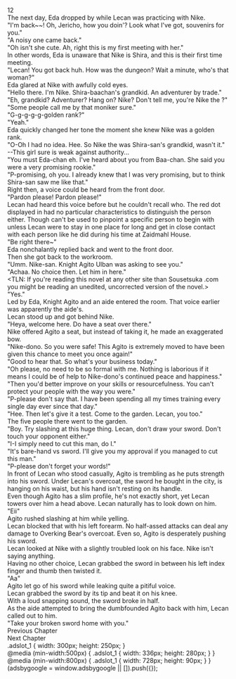 12<br/>
The next day, Eda dropped by while Lecan was practicing <Recovery> with Nike.<br/>
"I'm back~~! Oh, Jericho, how you doin'? Look what I've got, souvenirs for you."<br/>
"A noisy one came back."<br/>
"Oh isn't she cute. Ah, right this is my first meeting with her."<br/>
In other words, Eda is unaware that Nike is Shira, and this is their first time meeting.<br/>
"Lecan! You got back huh. How was the dungeon? Wait a minute, who's that woman?"<br/>
Eda glared at Nike with awfully cold eyes.<br/>
"Hello there. I'm Nike. Shira-baachan's grandkid. An adventurer by trade."<br/>
"Eh, grandkid? Adventurer? Hang on? Nike? Don't tell me, you're Nike the <Comet Cutter>?"<br/>
"Some people call me by that moniker sure."<br/>
"G-g-g-g-g-golden rank?"<br/>
"Yeah."<br/>
Eda quickly changed her tone the moment she knew Nike was a golden rank.<br/>
"O-Oh I had no idea. Hee. So Nike the <Comet Cutter> was Shira-san's grandkid, wasn't it."<br/>
--This girl sure is weak against authority...<br/>
"You must Eda-chan eh. I've heard about you from Baa-chan. She said you were a very promising rookie."<br/>
"P-promising, oh you. I already knew that I was very promising, but to think Shira-san saw me like that."<br/>
Right then, a voice could be heard from the front door.<br/>
"Pardon please! Pardon please!"<br/>
Lecan had heard this voice before but he couldn't recall who. The red dot displayed in <Life Detection> had no particular characteristics to distinguish the person either. Though <Life Detection> can't be used to pinpoint a specific person to begin with unless Lecan were to stay in one place for long and get in close contact with each person like he did during his time at Zaidmahl House.<br/>
"Be right there~"<br/>
Eda nonchalantly replied back and went to the front door.<br/>
Then she got back to the workroom.<br/>
"Umm. Nike-san. Knight Agito Ulban was asking to see you."<br/>
"Achaa. No choice then. Let him in here."<br/>
<TLN: If you're reading this novel at any other site than Sousetsuka .com you might be reading an unedited, uncorrected version of the novel.><br/>
"Yes."<br/>
Led by Eda, Knight Agito and an aide entered the room. That voice earlier was apparently the aide's.<br/>
Lecan stood up and got behind Nike.<br/>
"Heya, welcome here. Do have a seat over there."<br/>
Nike offered Agito a seat, but instead of taking it, he made an exaggerated bow. <br/>
"Nike-dono. So you were safe! This Agito is extremely moved to have been given this chance to meet you once again!"<br/>
"Good to hear that. So what's your business today."<br/>
"Oh please, no need to be so formal with me. Nothing is laborious if it means I could be of help to Nike-dono's continued peace and happiness."<br/>
"Then you'd better improve on your skills or resourcefulness. You can't protect your people with the way you were."<br/>
"P-please don't say that. I have been spending all my times training every single day ever since that day."<br/>
"Hee. Then let's give it a test. Come to the garden. Lecan, you too."<br/>
The five people there went to the garden.<br/>
"Boy. Try slashing at this huge thing. Lecan, don't draw your sword. Don't touch your opponent either."<br/>
"I-I simply need to cut this man, do I."<br/>
"It's bare-hand vs sword. I'll give you my approval if you managed to cut this man."<br/>
"P-please don't forget your words!"<br/>
In front of Lecan who stood casually, Agito is trembling as he puts strength into his sword. Under Lecan's overcoat, the sword he bought in the city, <Sword of Rusk> is hanging on his waist, but his hand isn't resting on its handle.<br/>
Even though Agito has a slim profile, he's not exactly short, yet Lecan towers over him a head above. Lecan naturally has to look down on him.<br/>
"Eii"<br/>
Agito rushed slashing at him while yelling.<br/>
Lecan blocked that with his left forearm. No half-assed attacks can deal any damage to Overking Bear's overcoat. Even so, Agito is desperately pushing his sword.<br/>
Lecan looked at Nike with a slightly troubled look on his face. Nike isn't saying anything.<br/>
Having no other choice, Lecan grabbed the sword in between his left index finger and thumb then twisted it.<br/>
"Aa"<br/>
Agito let go of his sword while leaking quite a pitiful voice.<br/>
Lecan grabbed the sword by its tip and beat it on his knee.<br/>
With a loud snapping sound, the sword broke in half.<br/>
As the aide attempted to bring the dumbfounded Agito back with him, Lecan called out to him.<br/>
"Take your broken sword home with you."<br/>
Previous Chapter<br/>
Next Chapter <br/>
.adslot_1 { width: 300px; height: 250px; }<br/>
@media (min-width:500px) { .adslot_1 { width: 336px; height: 280px; } }<br/>
@media (min-width:800px) { .adslot_1 { width: 728px; height: 90px; } }<br/>
(adsbygoogle = window.adsbygoogle || []).push({});<br/>
